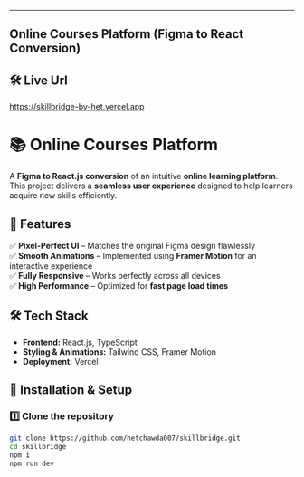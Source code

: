 
---

## Online Courses Platform (Figma to React Conversion)

## 🛠 Live Url

https://skillbridge-by-het.vercel.app

# 📚 Online Courses Platform  

A **Figma to React.js conversion** of an intuitive **online learning platform**. This project delivers a **seamless user experience** designed to help learners acquire new skills efficiently.  

## 🚀 Features  
✅ **Pixel-Perfect UI** – Matches the original Figma design flawlessly  
✅ **Smooth Animations** – Implemented using **Framer Motion** for an interactive experience  
✅ **Fully Responsive** – Works perfectly across all devices  
✅ **High Performance** – Optimized for **fast page load times**  

## 🛠 Tech Stack  
- **Frontend:** React.js, TypeScript  
- **Styling & Animations:** Tailwind CSS, Framer Motion  
- **Deployment:** Vercel  

## 🔧 Installation & Setup  

### 1️⃣ Clone the repository
```sh
git clone https://github.com/hetchawda007/skillbridge.git
cd skillbridge
npm i
npm run dev
